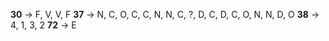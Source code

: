 **30** -> F, V, V, F
**37** -> N, C, O, C, C, N, N, C, ?, D, C, D, C, O, N, N, D, O
**38** -> 4, 1, 3, 2
**72** -> E

